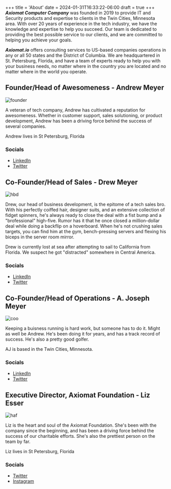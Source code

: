 +++
title = 'About'
date = 2024-01-31T16:33:22-06:00
draft = true
+++
***Axiomat Computer Company*** was founded in 2019 to provide IT and Security products and expertise to clients in the Twin Cities, Minnesota area. With over 20 years of experience in the tech industry, we have the knowledge and expertise to help you succeed. Our team is dedicated to providing the best possible service to our clients, and we are committed to helping you achieve your goals.

***Axiomat.io*** offers consulting services to US-based companies operations in any or all 50 states and the District of Columbia. We are headquartered in St. Petersburg, Florida, and have a team of experts ready to help you with your business needs, no matter where in the country you are located and no matter where in the world you operate.

## Founder/Head of Awesomeness - Andrew Meyer
![founder](/images/founder.jpeg)

A veteran of tech company, Andrew has cultivated a reputation for awesomeness. Whether in customer support, sales solutioning, or product development, Andrew has been a driving force behind the success of several companies.

Andrew lives in St Petersburg, Florida

### Socials
* [LinkedIn](https://www.linkedin.com/in/andrew-meyer-ax/)
* [Twitter](https://twitter.com/andrewmeyer)


## Co-Founder/Head of Sales - Drew Meyer
![hbd](/images/hbd.jpeg)

Drew, our head of business development, is the epitome of a tech sales bro. With his perfectly coiffed hair, designer suits, and an extensive collection of fidget spinners, he's always ready to close the deal with a fist bump and a "brofessional" high-five. Rumor has it that he once closed a million-dollar deal while doing a backflip on a hoverboard. When he's not crushing sales targets, you can find him at the gym, bench-pressing servers and flexing his biceps in the server room mirror.

Drew is currently lost at sea after attempting to sail to California from Florida. We suspect he got "distracted" somewhere in Central America.

### Socials
* [LinkedIn](https://www.linkedin.com/in/andrew-meyer-ax/)
* [Twitter](https://twitter.com/andrewmeyer)

## Co-Founder/Head of Operations - A. Joseph Meyer
![coo](/images/coo.jpeg)

Keeping a buisness running is hard work, but someone has to do it.  Might as well be Andrew.  He's been doing it for years, and has a track record of success.  He's also a pretty good golfer.

AJ is based in the Twin Cities, Minnesota.

### Socials
* [LinkedIn](https://www.linkedin.com/in/andrew-meyer-ax/)
* [Twitter](https://twitter.com/andrewmeyer)

## Executive Director, Axiomat Foundation - Liz Esser
![haf](/images/haf.jpeg)

Liz is the heart and soul of the Axiomat Foundation.  She's been with the company since the beginning, and has been a driving force behind the success of our charitable efforts.  She's also the prettiest person on the team by far.

Liz lives in St Petersburg, Florida

### Socials
* [Twitter](https://twitter.com/lizesser)
* [Instagram](https://www.instagram.com/lizesser/)